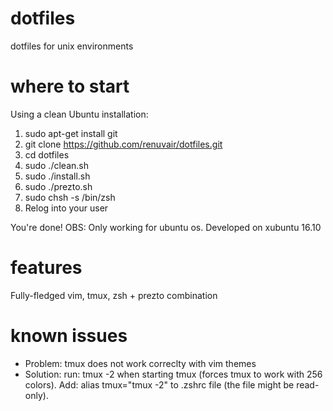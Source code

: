 # dotfiles
dotfiles for unix environments

# where to start
Using a clean Ubuntu installation:

1. sudo apt-get install git
2. git clone https://github.com/renuvair/dotfiles.git
3. cd dotfiles
4. sudo ./clean.sh
5. sudo ./install.sh
6. sudo ./prezto.sh
7. sudo chsh -s /bin/zsh
8. Relog into your user

You're done!
OBS: Only working for ubuntu os. Developed on xubuntu 16.10

# features
Fully-fledged vim, tmux, zsh + prezto combination

# known issues
- Problem: tmux does not work correclty with vim themes
- Solution: run: tmux -2 when starting tmux (forces tmux to work with 256 colors). Add: alias tmux="tmux -2" to .zshrc file (the file might be read-only).
